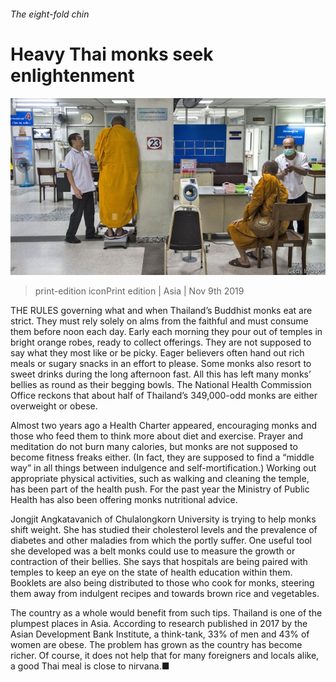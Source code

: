 ###### The eight-fold chin

# Heavy Thai monks seek enlightenment 

![image](images/20191109_asp504.jpg) 

> print-edition iconPrint edition | Asia | Nov 9th 2019 

THE RULES governing what and when Thailand’s Buddhist monks eat are strict. They must rely solely on alms from the faithful and must consume them before noon each day. Early each morning they pour out of temples in bright orange robes, ready to collect offerings. They are not supposed to say what they most like or be picky. Eager believers often hand out rich meals or sugary snacks in an effort to please. Some monks also resort to sweet drinks during the long afternoon fast. All this has left many monks’ bellies as round as their begging bowls. The National Health Commission Office reckons that about half of Thailand’s 349,000-odd monks are either overweight or obese. 

Almost two years ago a Health Charter appeared, encouraging monks and those who feed them to think more about diet and exercise. Prayer and meditation do not burn many calories, but monks are not supposed to become fitness freaks either. (In fact, they are supposed to find a “middle way” in all things between indulgence and self-mortification.) Working out appropriate physical activities, such as walking and cleaning the temple, has been part of the health push. For the past year the Ministry of Public Health has also been offering monks nutritional advice. 

Jongjit Angkatavanich of Chulalongkorn University is trying to help monks shift weight. She has studied their cholesterol levels and the prevalence of diabetes and other maladies from which the portly suffer. One useful tool she developed was a belt monks could use to measure the growth or contraction of their bellies. She says that hospitals are being paired with temples to keep an eye on the state of health education within them. Booklets are also being distributed to those who cook for monks, steering them away from indulgent recipes and towards brown rice and vegetables. 

The country as a whole would benefit from such tips. Thailand is one of the plumpest places in Asia. According to research published in 2017 by the Asian Development Bank Institute, a think-tank, 33% of men and 43% of women are obese. The problem has grown as the country has become richer. Of course, it does not help that for many foreigners and locals alike, a good Thai meal is close to nirvana.■ 

